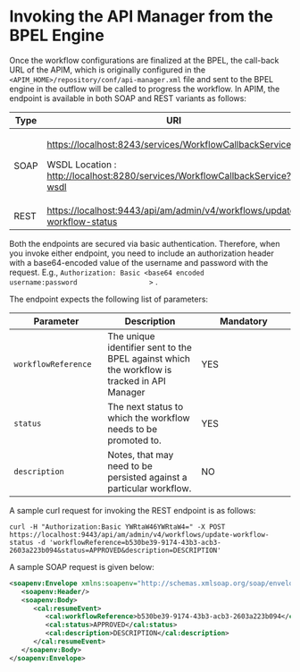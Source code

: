# Invoking the API Manager from the BPEL Engine

Once the workflow configurations are finalized at the BPEL, the call-back URL of the APIM, which is originally configured in the `<APIM_HOME>/repository/conf/api-manager.xml` file and sent to the BPEL engine in the outflow will be called to progress the workflow. In APIM, the endpoint is available in both SOAP and REST variants as follows:

<table>
<colgroup>
<col width="50%" />
<col width="50%" />
</colgroup>
<thead>
<tr class="header">
<th>Type</th>
<th>URI</th>
</tr>
</thead>
<tbody>
<tr class="odd">
<td>SOAP</td>
<td><p><a href="https://localhost:8243/services/WorkflowCallbackService" class="uri">https://localhost:8243/services/WorkflowCallbackService</a></p>
<p>WSDL Location : <a href="http://localhost:8280/services/WorkflowCallbackService?wsdl" class="uri">http://localhost:8280/services/WorkflowCallbackService?wsdl</a></p></td>
</tr>
<tr class="even">
<td>REST</td>
<td><a href="https://localhost:9443/api/am/admin/v4/workflows/update-workflow-status" class="uri">https://localhost:9443/api/am/admin/v4/workflows/update-workflow-status</a></td>
</tr>
</tbody>
</table>

Both the endpoints are secured via basic authentication. Therefore, when you invoke either endpoint, you need to include an authorization header with a base64-encoded value of the username and password with the request. E.g., `Authorization: Basic <base64 encoded                   username:password                  >` .

The endpoint expects the following list of parameters:

<table>
<colgroup>
<col width="33%" />
<col width="33%" />
<col width="33%" />
</colgroup>
<thead>
<tr class="header">
<th>Parameter</th>
<th>Description</th>
<th>Mandatory</th>
</tr>
</thead>
<tbody>
<tr class="odd">
<td><pre><code>workflowReference</code></pre></td>
<td>The unique identifier sent to the BPEL against which the workflow is tracked in API Manager</td>
<td>YES</td>
</tr>
<tr class="even">
<td><pre><code>status</code></pre></td>
<td>The next status to which the workflow needs to be promoted to.</td>
<td>YES</td>
</tr>
<tr class="odd">
<td><pre><code>description</code></pre></td>
<td>Notes, that may need to be persisted against a particular workflow.</td>
<td>NO</td>
</tr>
</tbody>
</table>

A sample curl request for invoking the REST endpoint is as follows:

``` 
curl -H "Authorization:Basic YWRtaW46YWRtaW4=" -X POST https://localhost:9443/api/am/admin/v4/workflows/update-workflow-status -d 'workflowReference=b530be39-9174-43b3-acb3-2603a223b094&status=APPROVED&description=DESCRIPTION'
```

A sample SOAP request is given below:

``` xml
<soapenv:Envelope xmlns:soapenv="http://schemas.xmlsoap.org/soap/envelope/" xmlns:cal="http://callback.workflow.apimgt.carbon.wso2.org">
   <soapenv:Header/>
   <soapenv:Body>
      <cal:resumeEvent>
         <cal:workflowReference>b530be39-9174-43b3-acb3-2603a223b094</cal:workflowReference>
         <cal:status>APPROVED</cal:status>
         <cal:description>DESCRIPTION</cal:description>
      </cal:resumeEvent>
   </soapenv:Body>
</soapenv:Envelope>
```
